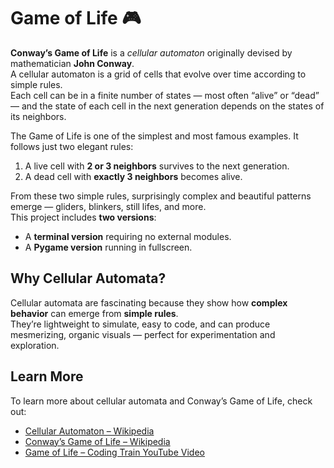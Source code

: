 # Game of Life 🎮

**Conway’s Game of Life** is a *cellular automaton* originally devised by mathematician **John Conway**.  
A cellular automaton is a grid of cells that evolve over time according to simple rules.  
Each cell can be in a finite number of states — most often “alive” or “dead” — and the state of each cell in the next generation depends on the states of its neighbors.

The Game of Life is one of the simplest and most famous examples. It follows just two elegant rules:

1. A live cell with **2 or 3 neighbors** survives to the next generation.  
2. A dead cell with **exactly 3 neighbors** becomes alive.

From these two simple rules, surprisingly complex and beautiful patterns emerge — gliders, blinkers, still lifes, and more.  
This project includes **two versions**:  
- A **terminal version** requiring no external modules.  
- A **Pygame version** running in fullscreen.



## Why Cellular Automata?

Cellular automata are fascinating because they show how **complex behavior** can emerge from **simple rules**.  
They’re lightweight to simulate, easy to code, and can produce mesmerizing, organic visuals — perfect for experimentation and exploration.


## Learn More

To learn more about cellular automata and Conway’s Game of Life, check out:  
- [Cellular Automaton – Wikipedia](https://en.wikipedia.org/wiki/Cellular_automaton)  
- [Conway’s Game of Life – Wikipedia](https://en.wikipedia.org/wiki/Conway%27s_Game_of_Life)  
- [Game of Life – Coding Train YouTube Video](https://www.youtube.com/watch?v=FWSR_7kZuYg)
